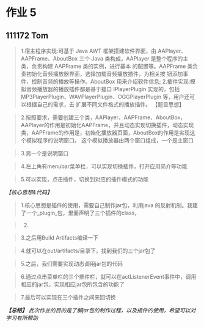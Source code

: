 # 作业 5  
## 111172   Tom 
[^ *基于 Java 的多态性实现一个模拟的播放器插件程序.* ]: 参考文献:李延春，软件插件技术的原理与实现，《计算机系统应用》，2003
***提示:***
   > 1.宿主程序实现:可基于 Java AWT 框架搭建软件界面，由 AAPlayer、AAPFrame、AboutBox 三个 Java 类构成，AAPlayer 是整个程序的主类，负责构建 AAPFrame 类的实例，进行基本 的配置等。AAPFrame 类负责初始化音频播放器界面，选择加载音频播放插件，为相关按 钮添加事件，控制音频的播放等操作。AboutBox 用来介绍软件信息; 
2.插件实现:模拟音频播放器的播放插件都是基于接口 IPlayerPlugin 实现的，包括 MP3PlayerPlugin、WAVPlayerPlugin、OGGPlayerPlugin 等，用户还可以根据自己的需求，去 扩展不同文件格式的播放插件。 
【题目思想】

>2.按照要求，需要创建三个类，AAPlayer、AAPFrame、AboutBox，AAPlayer的作用是初始化AAPFrame，并且动态实现切换插件，动态实现类，AAPFrame的作用是，初始化播放器页面，AboutBox的作用是实现这个模拟程序的说明窗口。
这个模拟播放器由两个窗口组成，一个是主窗口
                    
>3.另一个是说明窗口
            
>4.左上角有menubar菜单栏，可以实现切换插件，打开应用简介等功能

>5.可以实现，点击插件，切换到对应的插件模式的功能

*【核心思想&代码】*

>1.核心思想是插件的使用，需要自己制作jar包，利用java 的反射机制。我建了一个_plugin_包，里面声明了三个插件的class，


>2. [^ 他们继承了我的api——IPlayerGlugin，我需要声明他们，然后使用idea的导出jar包的工具 ]:注意导出流程，参考https://www.cnblogs.com/prettrywork/p/10950055.html

>3.之后用Build Artifacts编译一下
   
>4.就可以在out/artifacts/目录下，找到我们的三个jar包了

>5.之后，我们需要实现动态调用jar包的代码

>6.通过点击菜单栏的三个插件栏，就可以在actListenerEvent事件中，调用相应的jar包，实现相应jar包所包含的功能了

>7.最后可以实现在三个插件之间来回切换

***【总结】***
*此次作业的目的是了解jar包的制作过程，以及插件的使用，希望可以对学习有所帮助*
